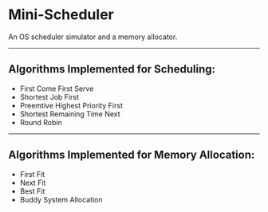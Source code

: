 # Mini-Scheduler

An OS scheduler simulator and a memory allocator.

<hr>

## Algorithms Implemented for Scheduling:
- First Come First Serve
- Shortest Job First
- Preemtive Highest Priority First
- Shortest Remaining Time Next
- Round Robin

<hr>

## Algorithms Implemented for Memory Allocation:
- First Fit
- Next Fit
- Best Fit
- Buddy System Allocation
